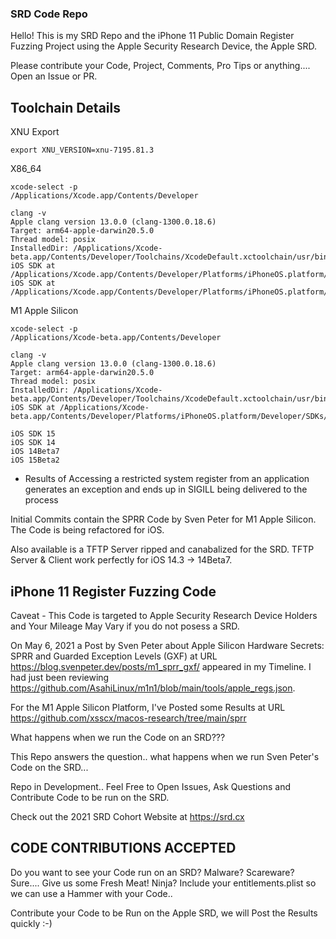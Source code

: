 ### SRD Code Repo

Hello! This is my SRD Repo and the iPhone 11 Public Domain Register Fuzzing Project using the Apple Security Research Device, the Apple SRD.

Please contribute your Code, Project, Comments, Pro Tips or anything.... Open an Issue or PR.

Toolchain Details
-----
XNU Export
```
export XNU_VERSION=xnu-7195.81.3
```
X86_64
```
xcode-select -p
/Applications/Xcode.app/Contents/Developer

clang -v
Apple clang version 13.0.0 (clang-1300.0.18.6)
Target: arm64-apple-darwin20.5.0
Thread model: posix
InstalledDir: /Applications/Xcode-beta.app/Contents/Developer/Toolchains/XcodeDefault.xctoolchain/usr/bin
iOS SDK at /Applications/Xcode.app/Contents/Developer/Platforms/iPhoneOS.platform/Developer/SDKs/iPhoneOS14.5.sdk
iOS SDK at /Applications/Xcode.app/Contents/Developer/Platforms/iPhoneOS.platform/Developer/SDKs/iPhoneOS15.0.sdk
```

M1 Apple Silicon
```
xcode-select -p
/Applications/Xcode-beta.app/Contents/Developer

clang -v
Apple clang version 13.0.0 (clang-1300.0.18.6)
Target: arm64-apple-darwin20.5.0
Thread model: posix
InstalledDir: /Applications/Xcode-beta.app/Contents/Developer/Toolchains/XcodeDefault.xctoolchain/usr/bin
iOS SDK at /Applications/Xcode-beta.app/Contents/Developer/Platforms/iPhoneOS.platform/Developer/SDKs/iPhoneOS15.0.sdk
```
```
iOS SDK 15
iOS SDK 14
iOS 14Beta7
iOS 15Beta2
```
* Results of Accessing a restricted system register from an application generates an exception and ends up in SIGILL being delivered to the process

Initial Commits contain the SPRR Code by Sven Peter for M1 Apple Silicon. The Code is being refactored for iOS. 

Also available is a TFTP Server ripped and canabalized for the SRD. TFTP Server & Client work perfectly for iOS 14.3 -> 14Beta7.

## iPhone 11 Register Fuzzing Code

Caveat - This Code is targeted to Apple Security Research Device Holders and Your Mileage May Vary if you do not posess a SRD.

On May 6, 2021 a Post by Sven Peter about Apple Silicon Hardware Secrets: SPRR and Guarded Exception Levels (GXF) at URL https://blog.svenpeter.dev/posts/m1_sprr_gxf/ appeared in my Timeline. I had just been reviewing https://github.com/AsahiLinux/m1n1/blob/main/tools/apple_regs.json.

For the M1 Apple Silicon Platform, I've Posted some Results at URL https://github.com/xsscx/macos-research/tree/main/sprr

What happens when we run the Code on an SRD???

This Repo answers the question.. what happens when we run Sven Peter's Code on the SRD... 

Repo in Development.. Feel Free to Open Issues, Ask Questions and Contribute Code to be run on the SRD.

Check out the 2021 SRD Cohort Website at https://srd.cx

## CODE CONTRIBUTIONS ACCEPTED

Do you want to see your Code run on an SRD? Malware? Scareware? Sure.... Give us some Fresh Meat! 
Ninja? Include your entitlements.plist so we can use a Hammer with your Code.. 

Contribute your Code to be Run on the Apple SRD, we will Post the Results quickly :-)
